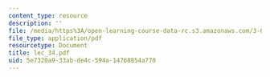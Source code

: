 ```yaml
---
content_type: resource
description: ''
file: /media/https%3A/open-learning-course-data-rc.s3.amazonaws.com/3-064-polymer-engineering-fall-2003/5e7320a933abde4c594a14768854a770_lec_34.pdf
file_type: application/pdf
resourcetype: Document
title: lec_34.pdf
uid: 5e7320a9-33ab-de4c-594a-14768854a770
---
```

